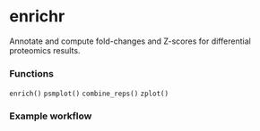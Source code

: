 # enrichr
Annotate and compute fold-changes and Z-scores for differential proteomics results.

### Functions
`enrich()`
`psmplot()`
`combine_reps()`
`zplot()`

### Example workflow
